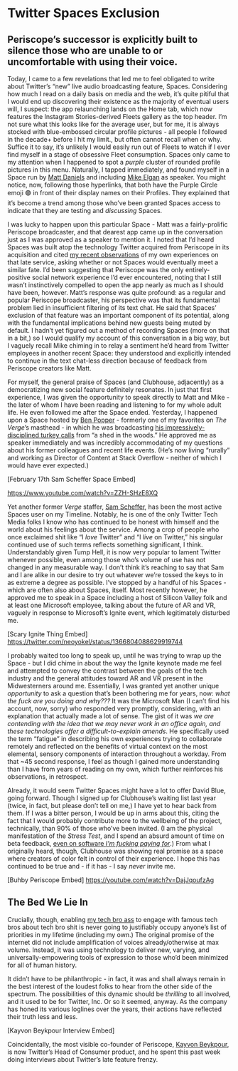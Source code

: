 # Twitter Spaces Exclusion
## Periscope’s successor is explicitly built to silence those who are unable to or uncomfortable with using their voice.
Today, I came to a few revelations that led me to feel obligated to write about Twitter’s “new” live audio broadcasting feature, Spaces. Considering how much I read on a daily basis on media and the web, it’s quite pitiful that I would end up discovering their existence as the majority of eventual users will, I suspect: the app relaunching lands on the Home tab, which now features the Instagram Stories-derived Fleets gallery as the top header. I’m not sure what this looks like for the average user, but for me, it is always stocked with blue-embossed circular profile pictures - all people I followed in the decade+ before I hit my limit., but often cannot recall when or why. Suffice it to say, it’s unlikely I would easily run out of Fleets to watch if I ever find myself in a stage of obsessive Fleet consumption. Spaces only came to my attention when I happened to spot a *purple* cluster of rounded profile pictures in this menu. Naturally, I tapped immediately, and found myself in a Space run by [Matt Daniels](https://twitter.com/mygunisquick) and including [Mike Elgan](https://twitter.com/mikeelgan) as speaker. You might notice, now, following those hyperlinks, that both have the Purple Circle emoji 🟣 in front of their display names on their Profiles. They explained that it’s become a trend among those who’ve been granted Spaces access to indicate that they are testing and *discussing* Spaces.

I was lucky to happen upon this particular Space - Matt was a fairly-prolific Periscope broadcaster, and that dearest app came up in the conversation just as I was approved as a speaker to mention it. I noted that I’d heard Spaces was built atop the technology Twitter acquired from Periscope in its acquisition and cited [my recent observations](https://twitter.com/neoyokel/status/1260074702204293121) of my own experiences on that late service, asking whether or not Spaces would eventually meet a similar fate. I’d been suggesting that Periscope was the only entirely-positive social network experience I’d ever encountered, noting that I still wasn’t instinctively compelled to open the app nearly as much as I should have been, however. Matt’s response was quite profound: as a regular and popular Periscope broadcaster, his perspective was that its fundamental problem lied in insufficient filtering of its text chat. He said that Spaces’ exclusion of that feature was an important component of its potential, along with the fundamental implications behind new guests being muted by default. I hadn’t yet figured out a method of recording Spaces (more on that in a bit,) so I would qualify my account of this conversation in a big way, but I vaguely recall Mike chiming in to relay a sentiment he’d heard from Twitter employees in another recent Space: they understood and explicitly intended to continue in the text chat-less direction because of feedback from Periscope creators like Matt.

For myself, the general praise of Spaces (and Clubhouse, adjacently) as a democratizing new social feature definitely resonates. In just that first experience, I was given the opportunity to speak directly to Matt and Mike - the later of whom I have been reading and listening to for my whole adult life. He even followed me after the Space ended. Yesterday, I happened upon a Space hosted by [Ben Popper](https://twitter.com/benpopper?s=21) - formerly one of my favorites on *The Verge*’s masthead - in which he was broadcasting [his impressively-disciplined turkey calls](https://whyp.it/t/ben-poppers-turkey-calls-46198) from “a shed in the woods.” He approved me as speaker immediately and was incredibly accommodating of my questions about his former colleagues and  recent life events. (He’s now living “rurally” and working as Director of Content at Stack Overflow - neither of which I would have ever expected.)

[February 17th Sam Scheffer Space Embed] 

https://www.youtube.com/watch?v=ZZH-SHzE8XQ


Yet another former *Verge* staffer, [Sam Scheffer](https://twitter.com/samsheffer), has been the most active Spaces user on my Timeline. Notably, he is one of the only Twitter Tech Media folks I know who has continued to be honest with himself and the world about his feelings about the service. Among a crop of people who once exclaimed shit like “I *love* Twitter” and “I *live* on Twitter,” his singular continued use of such terms reflects something significant, I think. Understandably given Tump Hell, it is now very popular to lament Twitter whenever possible, even among those who’s volume of use has not changed in any measurable way. I don’t think it’s reaching to say that Sam and I are alike in our desire to try out whatever we’re tossed the keys to in as extreme a degree as possible. I’ve stopped by a handful of his Spaces - which are often also about Spaces, itself. Most recently however, he approved me to speak in a Space including a host of Silicon Valley folk and at least one Microsoft employee, talking about the future of AR and VR, vaguely in response to Microsoft’s Ignite event, which legitimately disturbed me.

[Scary Ignite Thing Embed]
https://twitter.com/neoyokel/status/1366804088629919744

I probably waited too long to speak up, until he was trying to wrap up the Space - but I did chime in about the way the Ignite keynote made me feel and attempted to convey the contrast between the goals of the tech industry and the general attitudes toward AR and VR present in the Midwesterners around me. Essentially, I was granted yet another unique *opportunity* to ask a question that’s been bothering me for years, now: *what the fuck are you doing and why???* It was the Microsoft Man (I can’t find his account, now, sorry) who responded very promptly, considering, with an explanation that actually made a lot of sense. The gist of it was *we are contending with the idea that we may never work in an office again, and these technologies offer a difficult-to-explain amends*. He specifically used the term “fatigue” in describing his own experiences trying to collaborate remotely and reflected on the benefits of virtual context on the most elemental, sensory components of interaction throughout a workday. From that ~45 second response, I feel as though I gained more understanding than I have from years of reading on my own, which further reinforces his observations, in retrospect.

Already, it would seem Twitter Spaces might have a lot to offer David Blue, going forward. Though I signed up for Clubhouse’s waiting list last year (twice, in fact, but please don’t tell on me,) I have yet to hear back from them. If I was a bitter person, I would be up in arms about this, citing the fact that I would probably contribute more to the wellbeing of the project, technically, than 90% of those who’ve been invited. (I am the physical manifestation of the *Stress Test*, and I spend an absurd amount of time on beta feedback, [even on software *I’m fucking paying for*](https://twitter.com/neoyokel/status/1362822335041048577).) From what I originally heard, though, Clubhouse was showing real promise as a space where creators of color felt in control of their experience. I hope this has continued to be true and - if it has - I say *never* invite me. 

[Buhby Periscope Embed]
https://youtube.com/watch?v=DajJqoufzAg

## The Bed We Lie In
Crucially, though, enabling [my tech bro ass](https://twitter.com/neoyokel/status/1370838780333146118) to engage with famous tech bros about tech bro shit is never going to justifiably occupy anyone’s list of priorities in my lifetime (including my own.) The original promise of the internet did not include amplification of voices already/otherwise at max volume. Instead, it was using technology to deliver new, varying, and universally-empowering tools of expression to those who’d been minimized for all of human history.

It didn’t have to be philanthropic - in fact, it was and shall always remain in the best interest of the loudest folks to hear from the other side of the spectrum. The possibilities of this dynamic should be *thrilling* to all involved, and it used to be for Twitter, Inc. Or so it seemed, anyway. As the company has honed its various loglines over the years, their actions have reflected their truth less and less. 

[Kayvon Beykpour Interview Embed]

Coincidentally, the most visible co-founder of Periscope, [Kayvon Beykpour](https://twitter.com/kayvz), is now Twitter’s Head of Consumer product, and he spent this past week doing interviews about Twitter’s late feature frenzy.
